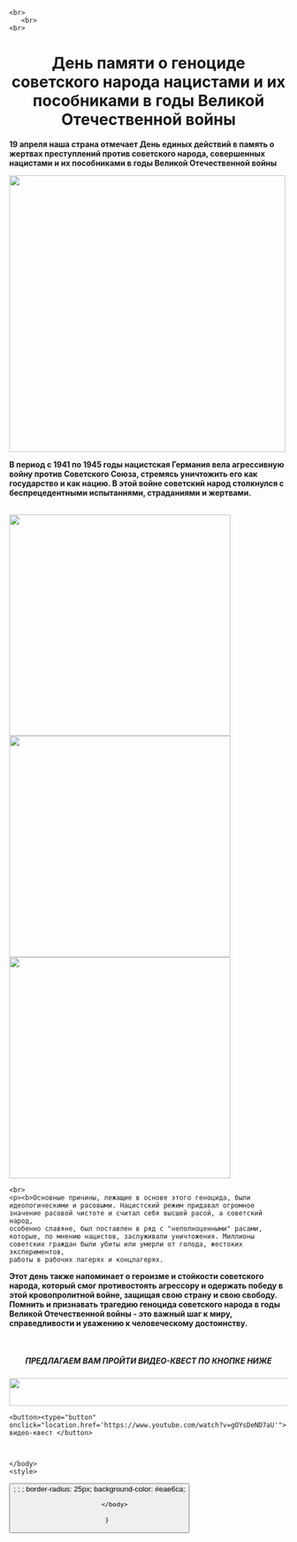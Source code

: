 <!DOCTYPE html >
<html>
<head>
 <title>19 апреля</title>   

</head>
<body>
    
    <br>
       <br>
    <br>
  <h1 align="center">День памяти о геноциде советского народа нацистами
и их пособниками в годы Великой Отечественной войны</h1>
    <p><b>19 апреля наша страна отмечает День единых действий в память о жертвах преступлений против советского народа, совершенных нацистами и их пособниками в годы Великой Отечественной войны</b>
</p>
    <img src="https://sc8ruz.gosuslugi.ru/netcat_files/generated/117/179/760x570/1449/8ef1b78ef551488a260b0753c523292c.jpg?crop=0%3A0%3A0%3A0&hash=adfaceee5fa31cfda777aae156c0266c&resize_mode=0&wm_m=0" width="500";  style= "border-radius:5 px">
    <p><b>  В период с 1941 по 1945 годы нацистская Германия вела агрессивную войну против Советского Союза, стремясь уничтожить его как государство и как нацию. В этой войне советский народ столкнулся с беспрецедентными испытаниями, страданиями и жертвами.</b></p>
    <br>
    <img src="https://sun9-8.userapi.com/impg/az7IuTurnFjQygyuPR_PBTb5NYLvHqki8jaPMg/F1I4-V94ulI.jpg?size=807x807&quality=96&sign=9ab553ce2081d35644f10be6613f374d&type=album" width="400"; style= "border-radius:10 px">
    <img src="https://sun9-7.userapi.com/impg/ThXitscueT-QMfXa4VXl4QwILGOs1ax5q626-w/We8KC3luXLQ.jpg?size=807x807&quality=96&sign=68d2de4abeb4992a63b1311ce2c8b7e3&type=album" width="400"; style= "border-radius:10 px">
    <img src="https://sun9-74.userapi.com/impg/A__oTISdH0iIJpXeEdBfxOhTq6Tg2zvasVR1jg/hrj9RSRhsGY.jpg?size=807x807&quality=96&sign=21347bdeaf2ffb5c5c8deda84da3d56f&type=album" width="400"; style= "border-radius:10 px">
    
    <br>
    <p><b>Основные причины, лежащие в основе этого геноцида, были идеологическими и расовыми. Нацистский режим придавал огромное значение расовой чистоте и считал себя высшей расой, а советский народ, 
    особенно славяне, был поставлен в ряд с "неполноценными" расами, которые, по мнению нацистов, заслуживали уничтожения. Миллионы советских граждан были убиты или умерли от голода, жестоких экспериментов,
    работы в рабочих лагерях и концлагерях.
</b></p>
    <p><b>Этот день также напоминает о героизме и стойкости советского народа, который смог противостоять агрессору и одержать победу в этой кровопролитной войне, защищая свою страну и свою свободу.
Помнить и признавать трагедию геноцида советского народа в годы Великой Отечественной войны - это важный шаг к миру, справедливости и уважению к человеческому достоинству.</b></p>
    <br>
    <h5 align="center"> ПРЕДЛАГАЕМ ВАМ ПРОЙТИ ВИДЕО-КВЕСТ ПО КНОПКЕ НИЖЕ</h5>
    <img src="https://disk.yandex.ru/i/PKf9kl7kasbzAQ" height="50" width="650">
    </br>
    
     
    
    <button><type="button" onclick="location.href='https://www.youtube.com/watch?v=gOYsDeND7aU'"> видео-квест </button>
      
  
    
    </body>
    <style>
 
<body>
 <background> <url="https://pixy.org/src2/670/6707527.jpg";  align-items="center"; justify-content="center"; height="100 vh"></background>
        <button padding="20px:50px">;
        <outline="none">;
        <border="none">;
        border-radius: 25px;
            background-color: #eae6ca;

            </body>
            
        }
        
</style>


</html>

